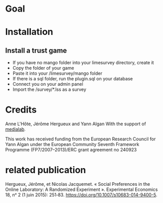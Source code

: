# Goal


# Installation


## Install a trust game
* If you have no mango folder into your limesurvey directory, create it
* Copy the folder of your game
* Paste it into your /limesurvey/mango folder
* If there is a sql folder, run the plugin.sql on your database
* Connect you on your admin panel
* Import the /survey/*.lss as a survey

# Credits
Anne L'Hôte, Jérôme Hergueux and Yann Algan
With the support of [medialab](http://www.medialab.sciences-po.fr/).

This work has received funding from the European Research Council for Yann Algan under the European Community Seventh Framework Programme (FP7/2007–2013)/ERC grant agreement no 240923

# related publication
Hergueux, Jérôme, et Nicolas Jacquemet. « Social Preferences in the Online Laboratory: A Randomized Experiment ». Experimental Economics 18, nᵒ 2 (1 juin 2015): 251‑83. https://doi.org/10.1007/s10683-014-9400-5.

